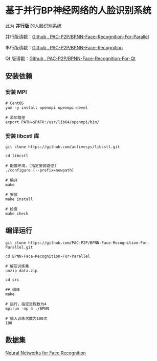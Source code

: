 # 基于并行BP神经网络的人脸识别系统

此为 **并行版** 的人脸识别系统

并行版请戳：[Github . PAC-P2P/BPNN-Face-Recognition-For-Parallel](https://github.com/PAC-P2P/BPNN-Face-Recognition-For-Parallel)

串行版请戳：[Github . PAC-P2P/BPNN-Face-Recognition](https://github.com/PAC-P2P/BPNN-Face-Recognition)

Qt 版请戳：[Github . PAC-P2P/BPNN-Face-Recognition-For-Qt](https://github.com/PAC-P2P/BPNN-Face-Recognition-For-Qt)

## 安装依赖

### 安装 MPI

	# CentOS
	yum -y install openmpi openmpi-devel
	
	# 添加路径
	export PATH=$PATH:/usr/lib64/openmpi/bin/

### 安装 libcstl 库


	git clone https://github.com/activesys/libcstl.git
	
	cd libcstl
	
	# 配置环境，[指定安装路径]
	./configure [--prefix=newpath] 
	
	# 编译
	make
	
	# 安装
	make install
	
	# 检查
	make check
	
## 编译运行

	git clone https://github.com/PAC-P2P/BPNN-Face-Recognition-For-Parallel.git
	
	cd BPNN-Face-Recognition-For-Parallel
	
	# 解压训练集
	unzip data.zip
	
	cd src
	
	## 编译
	make
	
	# 运行，指定进程数为4
	mpirun -np 4 ./BPNN
	
	# 输入训练次数为100次
	100
	


## 数据集

[Neural Networks for Face Recognition](http://www.cs.cmu.edu/afs/cs.cmu.edu/user/mitchell/ftp/faces.html)
	